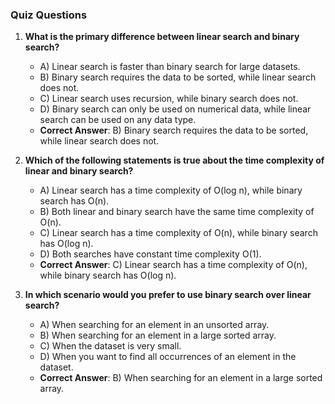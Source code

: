 ### Quiz Questions ###

1. **What is the primary difference between linear search and binary search?**  
   - A) Linear search is faster than binary search for large datasets.  
   - B) Binary search requires the data to be sorted, while linear search does not.  
   - C) Linear search uses recursion, while binary search does not.  
   - D) Binary search can only be used on numerical data, while linear search can be used on any data type.  
   - **Correct Answer**: B) Binary search requires the data to be sorted, while linear search does not.

2. **Which of the following statements is true about the time complexity of linear and binary search?**  
   - A) Linear search has a time complexity of O(log n), while binary search has O(n).  
   - B) Both linear and binary search have the same time complexity of O(n).  
   - C) Linear search has a time complexity of O(n), while binary search has O(log n).  
   - D) Both searches have constant time complexity O(1).  
   - **Correct Answer**: C) Linear search has a time complexity of O(n), while binary search has O(log n).

3. **In which scenario would you prefer to use binary search over linear search?**  
   - A) When searching for an element in an unsorted array.  
   - B) When searching for an element in a large sorted array.  
   - C) When the dataset is very small.  
   - D) When you want to find all occurrences of an element in the dataset.  
   - **Correct Answer**: B) When searching for an element in a large sorted array.